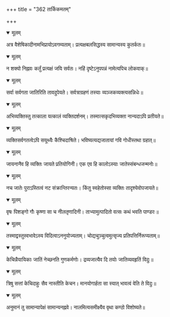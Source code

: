 +++
title = "362 तार्किकमतम्"

+++


<details open><summary>मूलम्</summary>

अत्र वैशेषिकादीनामभिप्रायोऽवगम्यताम्। प्रत्यक्षबलसिद्धस्य सामान्यस्य कुतर्कतः॥
</details>



<details open><summary>मूलम्</summary>

न शक्यो निह्नवः कर्तुं प्रत्यक्षं जयि सर्वतः। नहिं दृष्टेऽनुपपन्नं नामेत्यपिच लोकवाक्॥
</details>



<details open><summary>मूलम्</summary>

सर्वा सर्वगता जातिरिति तावदुपेयते। सर्वत्राग्रहणं तस्याः व्यञ्जकव्यक्त्यसन्निधेः॥
</details>



<details open><summary>मूलम्</summary>

अभिव्यक्तिस्तु तत्काला यत्कालं व्यक्तिदर्शनम्। तस्मात्सकृदभिव्यक्ता नान्यदाऽपि प्रतीयते॥
</details>



<details open><summary>मूलम्</summary>

व्यक्तिसर्वगतत्वेऽपि सयूथ्यैः कैश्चिदाश्रिते। भविष्यत्यद्यजातायां गवि गोधीस्तथा ग्रहात्॥
</details>



<details open><summary>मूलम्</summary>

जायनानैव हि व्यक्तिः जायते प्रतियोगिनी। एक एव हि कालोऽस्याः जातेस्संबन्धजन्मनोः॥
</details>



<details open><summary>मूलम्</summary>

नच जातेः पुराऽस्तित्वं नट संक्रान्तिरन्यतः। किंतु स्वहेतोस्सा व्यक्तिः तादृश्येवोपजायते॥
</details>



<details open><summary>मूलम्</summary>

वृषः पिशङ्गो गौः कृष्णा सा च नीलतृणादिनी। ताभ्यामुत्पादितो वत्सः कथं भवति पाण्डरः॥
</details>



<details open><summary>मूलम्</summary>

तस्माद्वस्तुस्वभावेऽस्य विदित्वाऽननुयोज्यताम्। चोद्यचुञ्चुत्वमुत्सृज्य प्रतिपत्तिर्निरूप्यताम्॥
</details>



<details open><summary>मूलम्</summary>

केचिन्नैयायिकाः जातिं नेच्छनति गुणकर्मणोः। द्रव्यजात्यैव दि तयोः जातिव्यवहृतिं विदुः॥
</details>



<details open><summary>मूलम्</summary>

त्रिषु सत्तां केचिदाहुः सैव नास्तीति केचन। मानयोगार्हता सा स्यात् भावत्वं वेति ते विदुः॥
</details>



<details open><summary>मूलम्</summary>

अनुमानं तु सामान्यापेक्षं सामान्यनह्नवे। नालमित्यसमीक्ष्यैव वृथा कण्ठो विशोष्यते॥
</details>

